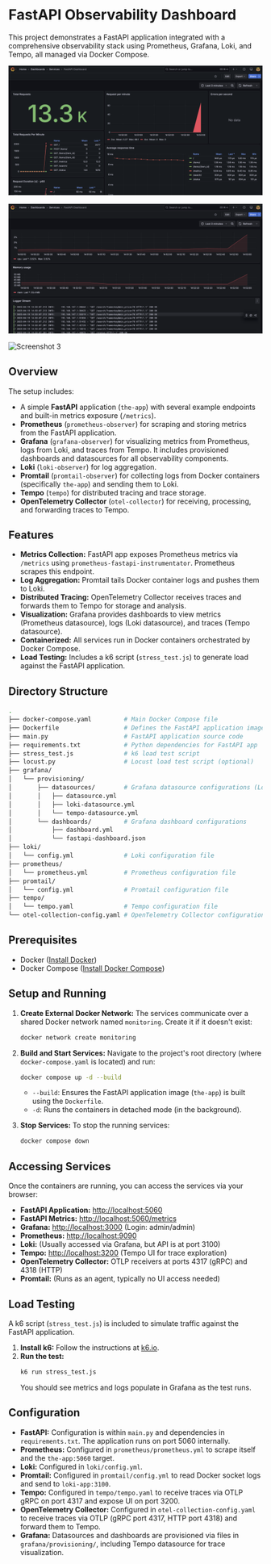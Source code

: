 # FastAPI Observability Dashboard

This project demonstrates a FastAPI application integrated with a comprehensive observability stack using Prometheus, Grafana, Loki, and Tempo, all managed via Docker Compose.

![Screenshot 1](https://github.com/dimasyotama/fastapi-observability-dashboard/blob/master/Screenshot%202025-04-19%20at%2014.53.18.png)

![Screenshot 2](https://github.com/dimasyotama/fastapi-observability-dashboard/blob/master/Screenshot%202025-04-19%20at%2014.53.25.png)

![Screenshot 3]([https://github.com/dimasyotama/fastapi-observability-dashboard/blob/master/Screenshot%202025-04-19%20at%2008.11.47.png](https://github.com/dimasyotama/fastapi-observability-dashboard/blob/master/Screenshot%202025-08-19%20at%2008.11.47.png))


## Overview

The setup includes:
* A simple **FastAPI** application (`the-app`) with several example endpoints and built-in metrics exposure (`/metrics`).
* **Prometheus** (`prometheus-observer`) for scraping and storing metrics from the FastAPI application.
* **Grafana** (`grafana-observer`) for visualizing metrics from Prometheus, logs from Loki, and traces from Tempo. It includes provisioned dashboards and datasources for all observability components.
* **Loki** (`loki-observer`) for log aggregation.
* **Promtail** (`promtail-observer`) for collecting logs from Docker containers (specifically `the-app`) and sending them to Loki.
* **Tempo** (`tempo`) for distributed tracing and trace storage.
* **OpenTelemetry Collector** (`otel-collector`) for receiving, processing, and forwarding traces to Tempo.

## Features

* **Metrics Collection:** FastAPI app exposes Prometheus metrics via `/metrics` using `prometheus-fastapi-instrumentator`. Prometheus scrapes this endpoint.
* **Log Aggregation:** Promtail tails Docker container logs and pushes them to Loki.
* **Distributed Tracing:** OpenTelemetry Collector receives traces and forwards them to Tempo for storage and analysis.
* **Visualization:** Grafana provides dashboards to view metrics (Prometheus datasource), logs (Loki datasource), and traces (Tempo datasource).
* **Containerized:** All services run in Docker containers orchestrated by Docker Compose.
* **Load Testing:** Includes a k6 script (`stress_test.js`) to generate load against the FastAPI application.

## Directory Structure
```bash
.
├── docker-compose.yaml         # Main Docker Compose file
├── Dockerfile                  # Defines the FastAPI application image (implied)
├── main.py                     # FastAPI application source code
├── requirements.txt            # Python dependencies for FastAPI app
├── stress_test.js              # k6 load test script
├── locust.py                   # Locust load test script (optional)
├── grafana/
│   └── provisioning/
│       ├── datasources/        # Grafana datasource configurations (Loki, Prometheus, Tempo)
│       │   ├── datasource.yml
│       │   ├── loki-datasource.yml
│       │   └── tempo-datasource.yml
│       └── dashboards/         # Grafana dashboard configurations
│           ├── dashboard.yml
│           └── fastapi-dashboard.json
├── loki/
│   └── config.yml              # Loki configuration file
├── prometheus/
│   └── prometheus.yml          # Prometheus configuration file
├── promtail/
│   └── config.yml              # Promtail configuration file
├── tempo/
│   └── tempo.yaml              # Tempo configuration file
└── otel-collection-config.yaml # OpenTelemetry Collector configuration
```
## Prerequisites

* Docker ([Install Docker](https://docs.docker.com/engine/install/))
* Docker Compose ([Install Docker Compose](https://docs.docker.com/compose/install/))

## Setup and Running

1.  **Create External Docker Network:**
    The services communicate over a shared Docker network named `monitoring`. Create it if it doesn't exist:
    ```bash
    docker network create monitoring
    ```

2.  **Build and Start Services:**
    Navigate to the project's root directory (where `docker-compose.yaml` is located) and run:
    ```bash
    docker compose up -d --build
    ```
    * `--build`: Ensures the FastAPI application image (`the-app`) is built using the `Dockerfile`.
    * `-d`: Runs the containers in detached mode (in the background).

3.  **Stop Services:**
    To stop the running services:
    ```bash
    docker compose down
    ```

## Accessing Services

Once the containers are running, you can access the services via your browser:

* **FastAPI Application:** [http://localhost:5060](http://localhost:5060) 
* **FastAPI Metrics:** [http://localhost:5060/metrics](http://localhost:5060/metrics)
* **Grafana:** [http://localhost:3000](http://localhost:3000) (Login: admin/admin) 
* **Prometheus:** [http://localhost:9090](http://localhost:9090) 
* **Loki:** (Usually accessed via Grafana, but API is at port 3100) 
* **Tempo:** [http://localhost:3200](http://localhost:3200) (Tempo UI for trace exploration)
* **OpenTelemetry Collector:** OTLP receivers at ports 4317 (gRPC) and 4318 (HTTP)
* **Promtail:** (Runs as an agent, typically no UI access needed) 

## Load Testing

A k6 script (`stress_test.js`) is included to simulate traffic against the FastAPI application.

1.  **Install k6:** Follow the instructions at [k6.io](https://k6.io/docs/getting-started/installation/).
2.  **Run the test:**
    ```bash
    k6 run stress_test.js
    ```
    You should see metrics and logs populate in Grafana as the test runs.

## Configuration

* **FastAPI:** Configuration is within `main.py` and dependencies in `requirements.txt`. The application runs on port 5060 internally.
* **Prometheus:** Configured in `prometheus/prometheus.yml` to scrape itself and the `the-app:5060` target.
* **Loki:** Configured in `loki/config.yml`.
* **Promtail:** Configured in `promtail/config.yml` to read Docker socket logs and send to `loki-app:3100`.
* **Tempo:** Configured in `tempo/tempo.yaml` to receive traces via OTLP gRPC on port 4317 and expose UI on port 3200.
* **OpenTelemetry Collector:** Configured in `otel-collection-config.yaml` to receive traces via OTLP (gRPC port 4317, HTTP port 4318) and forward them to Tempo.
* **Grafana:** Datasources and dashboards are provisioned via files in `grafana/provisioning/`, including Tempo datasource for trace visualization.
